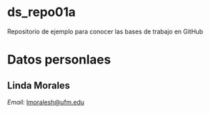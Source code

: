 # ds_repo01a
Repositorio de ejemplo para conocer las bases de trabajo en GitHub

# Datos personlaes
## Linda Morales
*Email:* lmoralesh@ufm.edu
